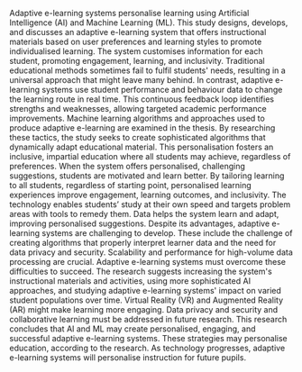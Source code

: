 Adaptive e-learning systems personalise learning using Artificial Intelligence (AI) and Machine Learning (ML). This study designs, develops, and discusses an adaptive e-learning system that offers instructional materials based on user preferences and learning styles to promote individualised learning. The system customises information for each student, promoting engagement, learning, and inclusivity. Traditional educational methods sometimes fail to fulfil students' needs, resulting in a universal approach that might leave many behind. In contrast, adaptive e-learning systems use student performance and behaviour data to change the learning route in real time. This continuous feedback loop identifies strengths and weaknesses, allowing targeted academic performance improvements. Machine learning algorithms and approaches used to produce adaptive e-learning are examined in the thesis. By researching these tactics, the study seeks to create sophisticated algorithms that dynamically adapt educational material. This personalisation fosters an inclusive, impartial education where all students may achieve, regardless of preferences. When the system offers personalised, challenging suggestions, students are motivated and learn better. By tailoring learning to all students, regardless of starting point, personalised learning experiences improve engagement, learning outcomes, and inclusivity. The technology enables students’ study at their own speed and targets problem areas with tools to remedy them. Data helps the system learn and adapt, improving personalised suggestions. Despite its advantages, adaptive e-learning systems are challenging to develop. These include the challenge of creating algorithms that properly interpret learner data and the need for data privacy and security. Scalability and performance for high-volume data processing are crucial. Adaptive e-learning systems must overcome these difficulties to succeed. The research suggests increasing the system's instructional materials and activities, using more sophisticated AI approaches, and studying adaptive e-learning systems' impact on varied student populations over time. Virtual Reality (VR) and Augmented Reality (AR) might make learning more engaging. Data privacy and security and collaborative learning must be addressed in future research. This research concludes that AI and ML may create personalised, engaging, and successful adaptive e-learning systems. These strategies may personalise education, according to the research. As technology progresses, adaptive e-learning systems will personalise instruction for future pupils.
